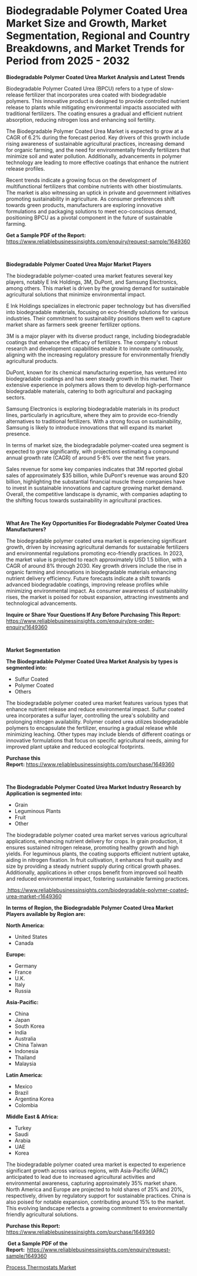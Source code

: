 <p><h1>Biodegradable Polymer Coated Urea Market Size and Growth, Market Segmentation, Regional and Country Breakdowns, and Market Trends for Period from 2025 -  2032</h1></p><p><strong>Biodegradable Polymer Coated Urea Market Analysis and Latest Trends</strong></p>
<p><p>Biodegradable Polymer Coated Urea (BPCU) refers to a type of slow-release fertilizer that incorporates urea coated with biodegradable polymers. This innovative product is designed to provide controlled nutrient release to plants while mitigating environmental impacts associated with traditional fertilizers. The coating ensures a gradual and efficient nutrient absorption, reducing nitrogen loss and enhancing soil fertility.</p><p>The Biodegradable Polymer Coated Urea Market is expected to grow at a CAGR of 6.2% during the forecast period. Key drivers of this growth include rising awareness of sustainable agricultural practices, increasing demand for organic farming, and the need for environmentally friendly fertilizers that minimize soil and water pollution. Additionally, advancements in polymer technology are leading to more effective coatings that enhance the nutrient release profiles.</p><p>Recent trends indicate a growing focus on the development of multifunctional fertilizers that combine nutrients with other biostimulants. The market is also witnessing an uptick in private and government initiatives promoting sustainability in agriculture. As consumer preferences shift towards green products, manufacturers are exploring innovative formulations and packaging solutions to meet eco-conscious demand, positioning BPCU as a pivotal component in the future of sustainable farming.</p></p>
<p><strong>Get a Sample PDF of the Report:&nbsp;</strong> <a href="https://www.reliablebusinessinsights.com/enquiry/request-sample/1649360?utm_campaign=2716&utm_medium=2&utm_source=Github&utm_content=ia&utm_term=26032025&utm_id=biodegradable-polymer-coated-urea">https://www.reliablebusinessinsights.com/enquiry/request-sample/1649360</a></p>
<p>&nbsp;</p>
<p><strong>Biodegradable Polymer Coated Urea Major Market Players</strong></p>
<p><p>The biodegradable polymer-coated urea market features several key players, notably E Ink Holdings, 3M, DuPont, and Samsung Electronics, among others. This market is driven by the growing demand for sustainable agricultural solutions that minimize environmental impact.</p><p>E Ink Holdings specializes in electronic paper technology but has diversified into biodegradable materials, focusing on eco-friendly solutions for various industries. Their commitment to sustainability positions them well to capture market share as farmers seek greener fertilizer options. </p><p>3M is a major player with its diverse product range, including biodegradable coatings that enhance the efficacy of fertilizers. The company's robust research and development capabilities enable it to innovate continuously, aligning with the increasing regulatory pressure for environmentally friendly agricultural products. </p><p>DuPont, known for its chemical manufacturing expertise, has ventured into biodegradable coatings and has seen steady growth in this market. Their extensive experience in polymers allows them to develop high-performance biodegradable materials, catering to both agricultural and packaging sectors.</p><p>Samsung Electronics is exploring biodegradable materials in its product lines, particularly in agriculture, where they aim to provide eco-friendly alternatives to traditional fertilizers. With a strong focus on sustainability, Samsung is likely to introduce innovations that will expand its market presence.</p><p>In terms of market size, the biodegradable polymer-coated urea segment is expected to grow significantly, with projections estimating a compound annual growth rate (CAGR) of around 5-8% over the next five years. </p><p>Sales revenue for some key companies indicates that 3M reported global sales of approximately $35 billion, while DuPont's revenue was around $20 billion, highlighting the substantial financial muscle these companies have to invest in sustainable innovations and capture growing market demand. Overall, the competitive landscape is dynamic, with companies adapting to the shifting focus towards sustainability in agricultural practices.</p></p>
<p>&nbsp;</p>
<p><strong>What Are The Key Opportunities For Biodegradable Polymer Coated Urea Manufacturers?</strong></p>
<p><p>The biodegradable polymer coated urea market is experiencing significant growth, driven by increasing agricultural demands for sustainable fertilizers and environmental regulations promoting eco-friendly practices. In 2023, the market value is projected to reach approximately USD 1.5 billion, with a CAGR of around 8% through 2030. Key growth drivers include the rise in organic farming and innovations in biodegradable materials enhancing nutrient delivery efficiency. Future forecasts indicate a shift towards advanced biodegradable coatings, improving release profiles while minimizing environmental impact. As consumer awareness of sustainability rises, the market is poised for robust expansion, attracting investments and technological advancements.</p></p>
<p><strong>Inquire or Share Your Questions If Any Before Purchasing This Report:</strong> <a href="https://www.reliablebusinessinsights.com/enquiry/pre-order-enquiry/1649360?utm_campaign=2716&utm_medium=2&utm_source=Github&utm_content=ia&utm_term=26032025&utm_id=biodegradable-polymer-coated-urea">https://www.reliablebusinessinsights.com/enquiry/pre-order-enquiry/1649360</a></p>
<p>&nbsp;</p>
<p><strong>Market Segmentation</strong></p>
<p><strong>The Biodegradable Polymer Coated Urea Market Analysis by types is segmented into:</strong></p>
<p><ul><li>Sulfur Coated</li><li>Polymer Coated</li><li>Others</li></ul></p>
<p><p>The biodegradable polymer coated urea market features various types that enhance nutrient release and reduce environmental impact. Sulfur coated urea incorporates a sulfur layer, controlling the urea's solubility and prolonging nitrogen availability. Polymer coated urea utilizes biodegradable polymers to encapsulate the fertilizer, ensuring a gradual release while minimizing leaching. Other types may include blends of different coatings or innovative formulations that focus on specific agricultural needs, aiming for improved plant uptake and reduced ecological footprints.</p></p>
<p><strong>Purchase this Report:&nbsp;</strong><a href="https://www.reliablebusinessinsights.com/purchase/1649360?utm_campaign=2716&utm_medium=2&utm_source=Github&utm_content=ia&utm_term=26032025&utm_id=biodegradable-polymer-coated-urea">https://www.reliablebusinessinsights.com/purchase/1649360</a></p>
<p>&nbsp;</p>
<p><strong>The Biodegradable Polymer Coated Urea Market Industry Research by Application is segmented into:</strong></p>
<p><ul><li>Grain</li><li>Leguminous Plants</li><li>Fruit</li><li>Other</li></ul></p>
<p><p>The biodegradable polymer coated urea market serves various agricultural applications, enhancing nutrient delivery for crops. In grain production, it ensures sustained nitrogen release, promoting healthy growth and high yields. For leguminous plants, the coating supports efficient nutrient uptake, aiding in nitrogen fixation. In fruit cultivation, it enhances fruit quality and size by providing a steady nutrient supply during critical growth phases. Additionally, applications in other crops benefit from improved soil health and reduced environmental impact, fostering sustainable farming practices.</p></p>
<p><a href="https://www.reliablebusinessinsights.com/biodegradable-polymer-coated-urea-market-r1649360?utm_campaign=2716&utm_medium=2&utm_source=Github&utm_content=ia&utm_term=26032025&utm_id=biodegradable-polymer-coated-urea">&nbsp;https://www.reliablebusinessinsights.com/biodegradable-polymer-coated-urea-market-r1649360</a></p>
<p><strong>In terms of Region, the Biodegradable Polymer Coated Urea Market Players available by Region are:</strong></p>
<p>
    <p> <strong> North America: </strong>
        <ul>
            <li>United States</li>
            <li>Canada</li>
        </ul>
        </p> 
    <p> <strong> Europe: </strong>
        <ul>
            <li>Germany</li>
            <li>France</li>
            <li>U.K.</li>
            <li>Italy</li>
            <li>Russia</li>
        </ul>
        </p> 
    <p> <strong> Asia-Pacific: </strong>
        <ul>
            <li>China</li>
            <li>Japan</li>
            <li>South Korea</li>
            <li>India</li>
            <li>Australia</li>
            <li>China Taiwan</li>
            <li>Indonesia</li>
            <li>Thailand</li>
            <li>Malaysia</li>
        </ul>
        </p> 
    <p> <strong> Latin America: </strong>
        <ul>
            <li>Mexico</li>
            <li>Brazil</li>
            <li>Argentina Korea</li>
            <li>Colombia</li>
        </ul>
        </p> 
    <p> <strong> Middle East & Africa: </strong>
        <ul>
            <li>Turkey</li>
            <li>Saudi</li>
            <li>Arabia</li>
            <li>UAE</li>
            <li>Korea</li>
        </ul>
    </p>
    </p>
<p><p>The biodegradable polymer coated urea market is expected to experience significant growth across various regions, with Asia-Pacific (APAC) anticipated to lead due to increased agricultural activities and environmental awareness, capturing approximately 35% market share. North America and Europe are projected to hold shares of 25% and 20%, respectively, driven by regulatory support for sustainable practices. China is also poised for notable expansion, contributing around 15% to the market. This evolving landscape reflects a growing commitment to environmentally friendly agricultural solutions.</p></p>
<p><strong>Purchase this Report: </strong><a href="https://www.reliablebusinessinsights.com/purchase/1649360?utm_campaign=2716&utm_medium=2&utm_source=Github&utm_content=ia&utm_term=26032025&utm_id=biodegradable-polymer-coated-urea">https://www.reliablebusinessinsights.com/purchase/1649360</a></p>
<p>&nbsp;<strong>Get a Sample PDF of the Report:&nbsp;&nbsp;</strong><a href="https://www.reliablebusinessinsights.com/enquiry/request-sample/1649360?utm_campaign=2716&utm_medium=2&utm_source=Github&utm_content=ia&utm_term=26032025&utm_id=biodegradable-polymer-coated-urea">https://www.reliablebusinessinsights.com/enquiry/request-sample/1649360</a></p>
<p><strong></strong></p>
<p><p><a href="https://github.com/saroarmaicky/Market-Research-Report-List-1/blob/main/process-thermostats-market.md?utm_campaign=2716&utm_medium=2&utm_source=Github&utm_content=ia&utm_term=26032025&utm_id=biodegradable-polymer-coated-urea">Process Thermostats Market</a></p></p>
